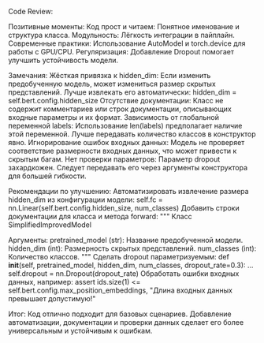 Code Review:

Позитивные моменты:
Код прост и читаем: Понятное именование и структура класса.
Модульность: Лёгкость интеграции в пайплайн.
Современные практики: Использование AutoModel и torch.device для работы с GPU/CPU.
Регуляризация: Добавление Dropout помогает улучшить устойчивость модели.

Замечания:
Жёсткая привязка к hidden_dim:
Если изменить предобученную модель, может измениться размер скрытых представлений. Лучше извлекать его автоматически:
hidden_dim = self.bert.config.hidden_size
Отсутствие документации:
Класс не содержит комментариев или строк документации, описывающих входные параметры и их формат.
Зависимость от глобальной переменной labels:
Использование len(labels) предполагает наличие этой переменной. Лучше передавать количество классов в конструктор явно.
Игнорирование ошибок входных данных:
Модель не проверяет соответствие размерности входных данных, что может привести к скрытым багам.
Нет проверки параметров:
Параметр dropout захардкожен. Следует передавать его через аргументы конструктора для большей гибкости.

Рекомендации по улучшению:
Автоматизировать извлечение размера hidden_dim из конфигурации модели:
self.fc = nn.Linear(self.bert.config.hidden_size, num_classes)
Добавить строки документации для класса и метода forward:
"""
Класс SimplifiedImprovedModel

Аргументы:
    pretrained_model (str): Название предобученной модели.
    hidden_dim (int): Размерность скрытых представлений.
    num_classes (int): Количество классов.
"""
Сделать dropout параметризуемым:
def __init__(self, pretrained_model, hidden_dim, num_classes, dropout_rate=0.3):
    ...
    self.dropout = nn.Dropout(dropout_rate)
Обработать ошибки входных данных, например:
assert ids.size(1) <= self.bert.config.max_position_embeddings, "Длина входных данных превышает допустимую!"

Итог:
Код отлично подходит для базовых сценариев. Добавление автоматизации, документации и проверки данных сделает его более универсальным и устойчивым к ошибкам.
